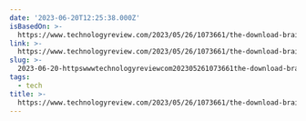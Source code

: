 ```yaml
---
date: '2023-06-20T12:25:38.000Z'
isBasedOn: >-
  https://www.technologyreview.com/2023/05/26/1073661/the-download-brain-implant-removal-and-nvidias-ai-payoff/?twclid=2-cu9kzslovah5kdkmsfa7wwym
link: >-
  https://www.technologyreview.com/2023/05/26/1073661/the-download-brain-implant-removal-and-nvidias-ai-payoff/?twclid=2-cu9kzslovah5kdkmsfa7wwym
slug: >-
  2023-06-20-httpswwwtechnologyreviewcom202305261073661the-download-brain-implant-removal-and-nvidias-ai-payofftwclid2-cu9kzslovah5kdkmsfa7wwym
tags:
  - tech
title: >-
  https://www.technologyreview.com/2023/05/26/1073661/the-download-brain-implant-removal-and-nvidias-ai-payoff/?twclid=2-cu9kzslovah5kdkmsfa7wwym
---
```



